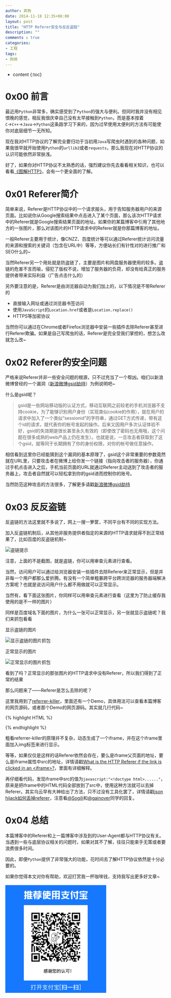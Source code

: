 ```yaml
---
author: 宾狗
date: 2014-11-18 12:35+08:00
layout: post
title: "HTTP Referer安全与反反盗链"
description: ""
comments : true
categories:
- 工程
tags:
- 网络
---
```


* content
{:toc}

# 0x00 前言

最近用`Python`非常多，确实感受到了`Python`的强大与便利。但同时我并没有相见恨晚的感觉，相反我很庆幸自己没有太早接触到`Python`，而是基本按着`C`→`C++`→`Java`→`Python`这条路学习下来的，因为过早使用太便利的方法有可能使你对底层细节一无所知。

现在我对HTTP协议的了解完全要归功于当初用`Java`写爬虫时遇到的各种问题，如果我很早就开始使用`Python`的`urllib2`或者`requests`，那么我现在对HTTP协议的认识可能依然非常肤浅。






好了，如果你对HTTP协议不太熟悉的话，强烈建议你先去看看相关知识，也可以看看[《图解HTTP》](http://book.douban.com/subject/25863515/)，会有一个更全面的了解。

# 0x01 Referer简介

简单来说，Referer是HTTP协议中的一个请求报头，用于告知服务器用户的来源页面。比如说你从Google搜索结果中点击进入了某个页面，那么该次HTTP请求中的Referer就是Google搜索结果页面的地址。如果你的某篇博客中引用了其他地方的一张图片，那么对该图片的HTTP请求中的Referer就是你那篇博客的地址。

一般Referer主要用于统计，像CNZZ、百度统计等可以通过Referer统计访问流量的来源和搜索的关键词（包含在URL中）等等，方便站长们有针性对的进行推广和SEO什么的~

当然Referer另一个用处就是防盗链了，主要是图片和网盘服务器使用的较多。盗链的危害不言而喻，侵犯了版权不说，增加了服务器的负荷，却没有给真正的服务提供者带来实际利益（广告点击什么的）

另外要注意的是，Referer是由浏览器自动为我们加上的，以下情况是不带Referer的

* 直接输入网址或通过浏览器书签访问
* 使用`JavaScript`的`Location.href`或者是`Location.replace()`
* HTTPS等加密协议

当然你可以通过在Chrome或者Firefox浏览器中安装一些插件去除Referer甚至进行Referer欺骗。如果是自己写爬虫的话，Referer是完全受我们掌控的，想怎么改就怎么改~

# 0x02 Referer的安全问题

严格来说Referer并非一些安全问题的根源，只不过充当了一个帮凶。咱们以新浪微博曾经的一个漏洞（[新浪微博gsid劫持](http://www.wooyun.org/bugs/wooyun-2012-014221)）为例说明吧~

什么是gsid呢？

>gsid是一些网站移动版的认证方式，移动互联网之前较老的手机浏览器不支持cookie，为了能够识别用户身份（实现类似cookie的作用），就在用户的请求中加入了一个类似“sessionid”的字符串，通过GET方式传递，带有这个id的请求，就代表你的帐号发起的操作。后来又因用户多次认证体验不好，gsid的失效期是很长甚至永久有效的（即使改了密码也无用哦，这个问题在很多成熟的web产品上仍在发生）。也就是说，一旦攻击者获取到了这个gsid，就等同于长期拥有了你的身份权限，对你的帐号做任意操作。

相信看到这里你已经能猜到这个漏洞的基本原理了，gsid这个非常重要的参数竟然就在URL里，只要攻击者在微博上给你发一个链接（指向攻击者的服务器），你通过手机点击进入之后，手机当前页面的URL就通过Referer主动送到了攻击者的服务器上，攻击者自然就可以轻松拿到你的gsid进而控制你的账号。

当然防范这种攻击的方法很多，了解更多请戳[新浪微博gsid劫持](http://www.wooyun.org/bugs/wooyun-2012-014221)

# 0x03 反反盗链

反盗链的方法这里就不多说了，网上一搜一箩筐，不同平台有不同的实现方法。

加入反盗链机制后，从其他非服务提供者指定的来源的HTTP请求就得不到正常结果了，比如百度的反盗链机制~

![盗链提示](http://c.hiphotos.baidu.com/ting/pic/item/b151f8198618367a05c961a62d738bd4b31ce50d.jpg)

注意，上面的不是截图，就是盗链，你可以用审查元素进行查看。

当然，访问用户可以通过给浏览器安装一些插件去除Referer来正常显示，但是并非每一个用户都那么爱折腾。有没有一个简单粗暴跨平台跨浏览器的服务器端解决方案呢？也就是说访问用户什么都不用做就可以正常显示。

当然有，看下面这张图片，你同样可以用审查元素进行查看（这里为了防止缓存我使用的是不一样的图片）

<script src="/assets/js/ReferrerKiller.js"></script>

<span id="noreferer">
</span>

<script>
document.getElementById('noreferer').innerHTML = ReferrerKiller.imageHtml('http://a.hiphotos.baidu.com/ting/pic/item/3bf33a87e950352aa210e8635043fbf2b2118b6c.jpg');
</script>

同样是百度域名下面的图片，为什么一张可以正常显示，另一张就显示盗链呢？我们来抓包看看

显示盗链的图片

![显示盗链的图片抓包](http://lc-cf2bfs1v.cn-n1.lcfile.com/a397266c3ee473c0cb5e.png)

正常显示的图片

![正常显示的图片抓包](http://lc-cf2bfs1v.cn-n1.lcfile.com/c0678b3da6a2e8732a4a.png)

看到了吗？正常显示的那张图片的HTTP请求中没有Referer，所以我们得到了正常的结果

那么问题来了——Referer是怎么去除的呢？

这里我用到了[referrer-killer](https://github.com/jpgerek/referrer-killer)，里面还有一个Demo，具体用法可以查看本篇博客的网页源码，或者那个Demo的网页源码。其实就几行代码~

{% highlight HTML %}

<script src="/assets/js/ReferrerKiller.js"></script>

<span id="noreferer"></span>

<script>
document.getElementById('noreferer').innerHTML = ReferrerKiller.imageHtml('http://a.hiphotos.baidu.com/ting/pic/item/3bf33a87e950352aa210e8635043fbf2b2118b6c.jpg');
</script>

{% endhighlight %}

粗看referrer-killer的原理并不复杂，动态生成了一个iframe，并在这个iframe里面加入img标签来进行显示。

等等，如果仅仅是这样的话Referer依然会存在，要么是iframe父页面的地址，要么是iframe属性中src的地址，详情请戳[What is the HTTP Referer if the link is clicked in an \<iframe\>?](http://stackoverflow.com/questions/8468335/what-is-the-http-referer-if-the-link-is-clicked-in-an-iframe)，里面有详细解释。

再仔细看代码，发现iframe中src的值为`javascript:"<!doctype html>......"`，原来是把iframe中的HTML代码全部放到了src中，使用这种方法就可以去掉Referer。其实乌云早有大神给出了方法，只不过没有工具化罢了，详情请戳[json hijack如何丢掉referer](http://zone.wooyun.org/content/744)，注意看[@Sogili](http://zone.wooyun.org/user/Sogili)和[@gainover](http://zone.wooyun.org/user/gainover)同学的回复。

# 0x04 总结

本篇博客中的Referer和上一篇博客中涉及到的User-Agent都与HTTP协议有关。当遇到一些与底层协议相关的问题时，如果对其不了解，往往只能束手无策或者要浪费很多时间。

因此，即便`Python`提供了非常强大的功能，花时间去了解HTTP协议依然是十分必要的。

如果你觉得本文对你有帮助，欢迎打赏我一杯咖啡钱，支持我写出更多好文章~

![](/assets/images/qrcode.png)